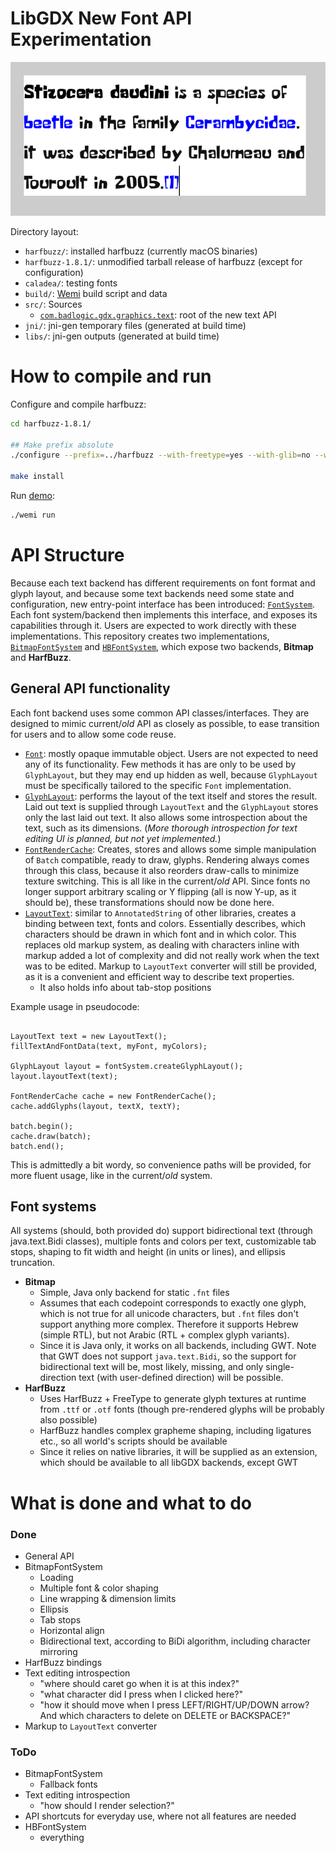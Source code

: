 # LibGDX New Font API Experimentation

![](demo/wikipedia-formatting.png)

Directory layout:
- `harfbuzz/`: installed harfbuzz (currently macOS binaries)
- `harfbuzz-1.8.1/`: unmodified tarball release of harfbuzz (except for configuration)
- `caladea/`: testing fonts
- `build/`: [Wemi](https://github.com/Darkyenus/wemi) build script and data
- `src/`: Sources
	- [`com.badlogic.gdx.graphics.text`](src/main/java/com/badlogic/gdx/graphics/text): root of the new text API
- `jni/`: jni-gen temporary files (generated at build time)
- `libs/`: jni-gen outputs (generated at build time)

# How to compile and run
Configure and compile harfbuzz:
```bash
cd harfbuzz-1.8.1/

## Make prefix absolute
./configure --prefix=../harfbuzz --with-freetype=yes --with-glib=no --with-gobject=no --with-cairo=no --with-fontconfig=no --with-icu=no --with-ucdn=yes --with-graphite2=no --with-uniscribe=no --with-directwrite=no --with-coretext=no

make install
```

Run [demo](src/main/java/com/darkyen/libgdx/HarfBuzzTest.java):
```bash
./wemi run
```

# API Structure
Because each text backend has different requirements on font format and glyph layout,
and because some text backends need some state and configuration, new entry-point interface has been introduced:
[`FontSystem`](src/main/java/com/badlogic/gdx/graphics/text/FontSystem.java).
Each font system/backend then implements this interface, and exposes its capabilities through it.
Users are expected to work directly with these implementations.
This repository creates two implementations, [`BitmapFontSystem`](src/main/java/com/badlogic/gdx/graphics/text/bitmap/BitmapFontSystem.java)
and [`HBFontSystem`](src/main/java/com/badlogic/gdx/graphics/text/harfbuzz/HBFontSystem.java), which expose two backends,
**Bitmap** and **HarfBuzz**.

## General API functionality
Each font backend uses some common API classes/interfaces. They are designed to mimic current/*old* API as closely as possible,
to ease transition for users and to allow some code reuse.

- [`Font`](src/main/java/com/badlogic/gdx/graphics/text/Font.java): mostly opaque immutable object. 
	Users are not expected to need any of its functionality. Few methods it has are only to be used by `GlyphLayout`,
	but they may end up hidden as well, because `GlyphLayout` must be specifically tailored to the specific `Font` implementation.
- [`GlyphLayout`](src/main/java/com/badlogic/gdx/graphics/text/GlyphLayout.java): performs the layout of the text itself and stores the result.
	Laid out text is supplied through `LayoutText` and the `GlyphLayout` stores only the last laid out text.
	It also allows some introspection about the text, such as its dimensions.
	(*More thorough introspection for text editing UI is planned, but not yet implemented.*)
- [`FontRenderCache`](src/main/java/com/badlogic/gdx/graphics/text/FontRenderCache.java): Creates, stores and allows
	some simple manipulation of `Batch` compatible, ready to draw, glyphs. Rendering always comes through this class,
	because it also reorders draw-calls to minimize texture switching.
	This is all like in the current/*old* API. Since fonts no longer support arbitrary scaling or Y flipping (all is now Y-up, as it should be),
	these transformations should now be done here.
- [`LayoutText`](src/main/java/com/badlogic/gdx/graphics/text/LayoutText.java): similar to `AnnotatedString` of other libraries,
	creates a binding between text, fonts and colors. Essentially describes, which characters should be drawn in which font and in which color.
	This replaces old markup system, as dealing with characters inline with markup added a lot of complexity and did not really work when the text
	was to be edited. Markup to `LayoutText` converter will still be provided, as it is a convenient and efficient
	way to describe text properties.
	- It also holds info about tab-stop positions

Example usage in pseudocode:
```

LayoutText text = new LayoutText();
fillTextAndFontData(text, myFont, myColors);

GlyphLayout layout = fontSystem.createGlyphLayout();
layout.layoutText(text);

FontRenderCache cache = new FontRenderCache();
cache.addGlyphs(layout, textX, textY);

batch.begin();
cache.draw(batch);
batch.end();
```

This is admittedly a bit wordy, so convenience paths will be provided, for more fluent usage, like in the current/*old* system.

## Font systems
All systems (should, both provided do) support bidirectional text (through java.text.Bidi classes),
multiple fonts and colors per text, customizable tab stops, shaping to fit width and height (in units or lines),
and ellipsis truncation.

- **Bitmap**
	- Simple, Java only backend for static `.fnt` files
	- Assumes that each codepoint corresponds to exactly one glyph, which is not true for all unicode characters,
	but `.fnt` files don't support anything more complex. Therefore it supports Hebrew (simple RTL),
	but not Arabic (RTL + complex glyph variants).
	- Since it is Java only, it works on all backends, including GWT. Note that GWT does not support `java.text.Bidi`,
	so the support for bidirectional text will be, most likely, missing, and only single-direction text (with user-defined direction) will be possible.
- **HarfBuzz**
	- Uses HarfBuzz + FreeType to generate glyph textures at runtime from `.ttf` or `.otf` fonts
	 (though pre-rendered glyphs will be probably also possible)
	- HarfBuzz handles complex grapheme shaping, including ligatures etc., so all world's scripts should be available
	- Since it relies on native libraries, it will be supplied as an extension, which should be available to all libGDX backends, except GWT

# What is done and what to do

### Done
- General API
- BitmapFontSystem
	- Loading
	- Multiple font & color shaping
	- Line wrapping & dimension limits
	- Ellipsis
	- Tab stops
	- Horizontal align
	- Bidirectional text, according to BiDi algorithm, including character mirroring
- HarfBuzz bindings
- Text editing introspection
	- "where should caret go when it is at this index?"
	- "what character did I press when I clicked here?"
	- "how it should move when I press LEFT/RIGHT/UP/DOWN arrow? And which characters to delete on DELETE or BACKSPACE?"
- Markup to `LayoutText` converter

### ToDo
- BitmapFontSystem
	- Fallback fonts
- Text editing introspection
	- "how should I render selection?"
- API shortcuts for everyday use, where not all features are needed
- HBFontSystem
	- everything
